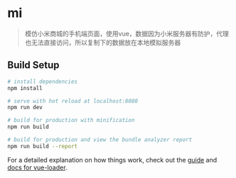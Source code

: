 # mi

> 模仿小米商城的手机端页面，使用vue，数据因为小米服务器有防护，代理也无法直接访问，所以复制下的数据放在本地模拟服务器

## Build Setup

``` bash
# install dependencies
npm install

# serve with hot reload at localhost:8080
npm run dev

# build for production with minification
npm run build

# build for production and view the bundle analyzer report
npm run build --report
```

For a detailed explanation on how things work, check out the [guide](http://vuejs-templates.github.io/webpack/) and [docs for vue-loader](http://vuejs.github.io/vue-loader).
